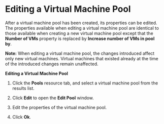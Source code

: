 # Editing a Virtual Machine Pool

After a virtual machine pool has been created, its properties can be edited. The properties available when editing a virtual machine pool are identical to those available when creating a new virtual machine pool except that the **Number of VMs** property is replaced by **Increase number of VMs in pool by**.

**Note:** When editing a virtual machine pool, the changes introduced affect only new virtual machines. Virtual machines that existed already at the time of the introduced changes remain unaffected.

**Editing a Virtual Machine Pool**

1. Click the **Pools** resource tab, and select a virtual machine pool from the results list.

2. Click **Edit** to open the **Edit Pool** window.

3. Edit the properties of the virtual machine pool.

4. Click **Ok**.
